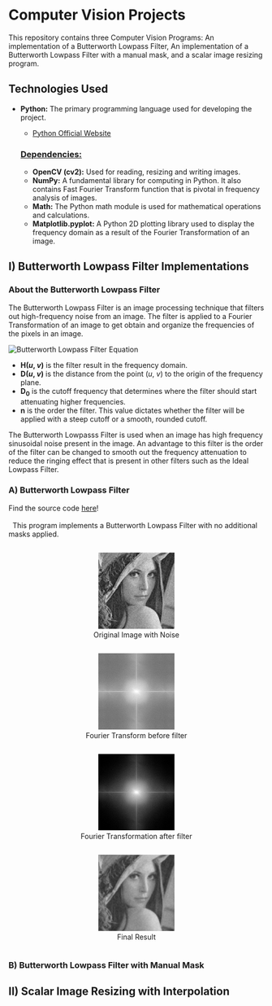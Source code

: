 # Computer Vision Projects

This repository contains three Computer Vision Programs: An implementation of a Butterworth Lowpass Filter, An implementation of a Butterworth Lowpass Filter with a manual mask, and a scalar image resizing program.

## Technologies Used

- **Python:** The primary programming language used for developing the project.

  - [Python Official Website](https://www.python.org/)

  ### <u>Dependencies:</u>

  - **OpenCV (cv2):** Used for reading, resizing and writing images.
  - **NumPy:** A fundamental library for computing in Python. It also contains Fast Fourier Transform function that is pivotal in frequency analysis of images.
  - **Math:** The Python math module is used for mathematical operations and calculations.
  - **Matplotlib.pyplot:** A Python 2D plotting library used to display the frequency domain as a result of the Fourier Transformation of an image.

## I) Butterworth Lowpass Filter Implementations

### About the Butterworth Lowpass Filter

The Butterworth Lowpass Filter is an image processing technique that filters out high-frequency noise from an image. The filter is applied to a Fourier Transformation of an image to get obtain and organize the frequencies of the pixels in an image.

![Butterworth Lowpass Filter Equation](https://epochabuse.com/wp-content/uploads/2020/12/butterworth-lowpass-filter-formula.png)

- **H(_u_, _v_)** is the filter result in the frequency domain.
- **D(_u_, _v_)** is the distance from the point (_u_, _v_) to the origin of the frequency plane.
- **D<sub>0</sub>** is the cutoff frequency that determines where the filter should start attenuating higher frequencies.
- **n** is the order the filter. This value dictates whether the filter will be applied with a steep cutoff or a smooth, rounded cutoff.

The Butterworth Lowpasss Filter is used when an image has high frequency sinusoidal noise present in the image. An advantage to this filter is the order of the filter can be changed to smooth out the frequency attenuation to reduce the ringing effect that is present in other filters such as the Ideal Lowpass Filter.

### A) **Butterworth Lowpass Filter**

Find the source code <a href="./ImageNoiseFilters/ButterworthLPF/ButterworthLPF.py">here</a>!  
<br>&nbsp;&nbsp;This program implements a Butterworth Lowpass Filter with no additional masks applied.

<div style="display: flex; flex-wrap: wrap; justify-content: center;">
    <div style="10px;" align="center">
        <figure>
            <a href="./ImageNoiseFilters/ButterworthLPF/Lena.jpg" target="_blank">
                <img src="./ImageNoiseFilters/ButterworthLPF/Lena.jpg" alt="Original Image" width="150">
            </a>
            <figcaption>Original Image with Noise</figcaption>
        </figure>
    </div>
    <div style="10px;" align="center">
        <figure>
            <a href="./ImageNoiseFilters/ButterworthLPF/noiseyFFt.jpg" target="_blank">
                <img src="./ImageNoiseFilters/ButterworthLPF/noiseyFFt.jpg" alt="FFT prefilter" width="150">
            </a>
            <figcaption>Fourier Transform before filter</figcaption>
        </figure>
    </div>
    <div style="10px;" align="center">
        <figure >
            <a href="./ImageNoiseFilters/ButterworthLPF/FilteredFFT.jpg" target="_blank">
                <img src="./ImageNoiseFilters/ButterworthLPF/FilteredFFT.jpg" width="150">
            </a>
            <figcaption>Fourier Transformation after filter</figcaption>
        </figure>
    </div>
    <div style="10px;" align="center">
        <figure >
            <a href="./ImageNoiseFilters/ButterworthLPF/Output.jpg" target="_blank">
                <img src="./ImageNoiseFilters/ButterworthLPF/Output.jpg" width="150">
            </a>
            <figcaption>Final Result</figcaption>
        <figure>
    </div>
</div>


### B) **Butterworth Lowpass Filter with Manual Mask**

## II) Scalar Image Resizing with Interpolation
